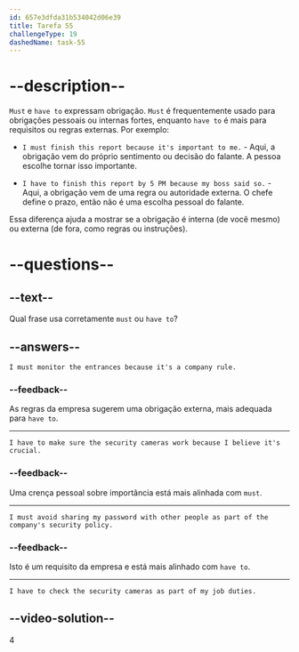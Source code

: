 ```yaml
---
id: 657e3dfda31b534042d06e39
title: Tarefa 55
challengeType: 19
dashedName: task-55
---
```


# --description--

`Must` e `have to` expressam obrigação. `Must` é frequentemente usado para obrigações pessoais ou internas fortes, enquanto `have to` é mais para requisitos ou regras externas. Por exemplo:

- `I must finish this report because it's important to me.` - Aqui, a obrigação vem do próprio sentimento ou decisão do falante. A pessoa escolhe tornar isso importante.

- `I have to finish this report by 5 PM because my boss said so.` - Aqui, a obrigação vem de uma regra ou autoridade externa. O chefe define o prazo, então não é uma escolha pessoal do falante.

Essa diferença ajuda a mostrar se a obrigação é interna (de você mesmo) ou externa (de fora, como regras ou instruções).

# --questions--

## --text--

Qual frase usa corretamente `must` ou `have to`?

## --answers--

`I must monitor the entrances because it's a company rule.`

### --feedback--

As regras da empresa sugerem uma obrigação externa, mais adequada para `have to`.

---

`I have to make sure the security cameras work because I believe it's crucial.`

### --feedback--

Uma crença pessoal sobre importância está mais alinhada com `must`.

---

`I must avoid sharing my password with other people as part of the company's security policy.`

### --feedback--

Isto é um requisito da empresa e está mais alinhado com `have to`.

---

`I have to check the security cameras as part of my job duties.`

## --video-solution--

4
